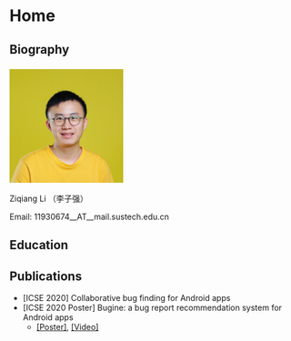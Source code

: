 # Home

## Biography

<img src="./avatar.jpg" alt="protrait" width="200" style="margin-top:5px">

Ziqiang Li （李子强）

Email: 11930674__AT__mail.sustech.edu.cn

## Education


## Publications

* \[ICSE 2020\] Collaborative bug finding for Android apps
* \[ICSE 2020 Poster\] Bugine: a bug report recommendation system for Android apps
  * [\[Poster\]](./ziqiang-icse2020-poster.pdf), [\[Video\]](https://youtu.be/v9qcGVhUIyI)


